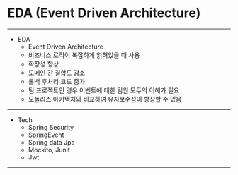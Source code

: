 # EDA (Event Driven Architecture)

---

- EDA
    - Event Driven Architecture
    - 비즈니스 로직이 복잡하게 얽혀있을 때 사용
    - 확장성 향상
    - 도메인 간 결합도 감소
    - 롤백 후처리 코드 증가
    - 팀 프로젝트인 경우 이벤트에 대한 팀원 모두의 이해가 필요
    - 모놀리스 아키텍처와 비교하여 유지보수성이 향상할 수 있음

---

- Tech
    - Spring Security
    - SpringEvent
    - Spring data Jpa
    - Mockito, Junit
    - Jwt

---


  